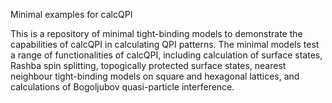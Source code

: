 Minimal examples for calcQPI

This is a repository of minimal tight-binding models to demonstrate the capabilities of calcQPI in calculating QPI patterns. The minimal models test a range of functionalities of calcQPI, including calculation of surface states, Rashba spin splitting, topogically protected surface states, nearest neighbour tight-binding models on square and hexagonal lattices, and calculations of Bogoljubov quasi-particle interference.
